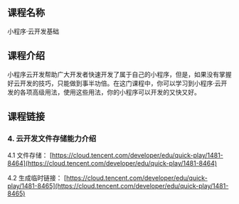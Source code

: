 ## 课程名称
小程序·云开发基础

## 课程介绍
小程序云开发帮助广大开发者快速开发了属于自己的小程序，但是，如果没有掌握好云开发的技巧，只能做到事半功倍。在这门课程中，你可以学习到小程序·云开发的各项高级用法，使用这些用法，你的小程序可以开发的又快又好。

## 课程链接

### 4. 云开发文件存储能力介绍

4.1 文件存储：
[https://cloud.tencent.com/developer/edu/quick-play/1481-8464](https://cloud.tencent.com/developer/edu/quick-play/1481-8464)

4.2 生成临时链接：
[https://cloud.tencent.com/developer/edu/quick-play/1481-8465](https://cloud.tencent.com/developer/edu/quick-play/1481-8465)




